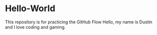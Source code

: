 # Hello-World
This repository is for practicing the GitHub Flow
Hello, my name is Dustin and I love coding and gaming. 
